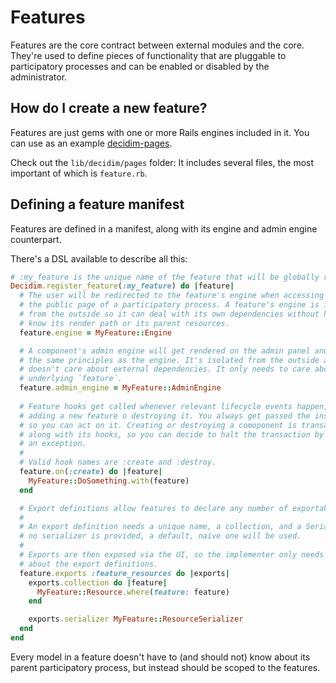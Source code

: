 # Features

Features are the core contract between external modules and the core. They're used to define pieces of functionality that are pluggable to participatory processes and can be enabled or disabled by the administrator.

## How do I create a new feature?

Features are just gems with one or more Rails engines included in it. You can use as an example [decidim-pages](https://github.com/decidim/decidim/tree/master/decidim-pages).

Check out the `lib/decidim/pages` folder: It includes several files, the most important of which is `feature.rb`.

## Defining a feature manifest

Features are defined in a manifest, along with its engine and admin engine counterpart.

There's a DSL available to describe all this:

```ruby
# :my_feature is the unique name of the feature that will be globally registered.
Decidim.register_feature(:my_feature) do |feature|
  # The user will be redirected to the feature's engine when accessing it through
  # the public page of a participatory process. A feature's engine is isolated 
  # from the outside so it can deal with its own dependencies without having to 
  # know its render path or its parent resources.
  feature.engine = MyFeature::Engine

  # A component's admin engine will get rendered on the admin panel and follows
  # the same principles as the engine. It's isolated from the outside and 
  # doesn't care about external dependencies. It only needs to care about its
  # underlying `feature`.
  feature.admin_engine = MyFeature::AdminEngine
    
  # Feature hooks get called whenever relevant lifecycle events happen, like
  # adding a new feature o destroying it. You always get passed the instance
  # so you can act on it. Creating or destroying a comoponent is transactional
  # along with its hooks, so you can decide to halt the transaction by raising
  # an exception.
  #
  # Valid hook names are :create and :destroy.
  feature.on(:create) do |feature|
    MyFeature::DoSomething.with(feature)
  end

  # Export definitions allow features to declare any number of exportable files.
  # 
  # An export definition needs a unique name, a collection, and a Serializer. If
  # no serializer is provided, a default, naive one will be used.
  #
  # Exports are then exposed via the UI, so the implementer only needs to care
  # about the export definitions.
  feature.exports :feature_resources do |exports|
    exports.collection do |feature|
      MyFeature::Resource.where(feature: feature)
    end

    exports.serializer MyFeature::ResourceSerializer
  end
end
```

Every model in a feature doesn't have to (and should not) know about its parent participatory process, but instead should be scoped to the features. 
